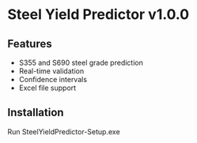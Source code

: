 # Steel Yield Predictor v1.0.0

## Features
- S355 and S690 steel grade prediction
- Real-time validation
- Confidence intervals
- Excel file support

## Installation
Run SteelYieldPredictor-Setup.exe